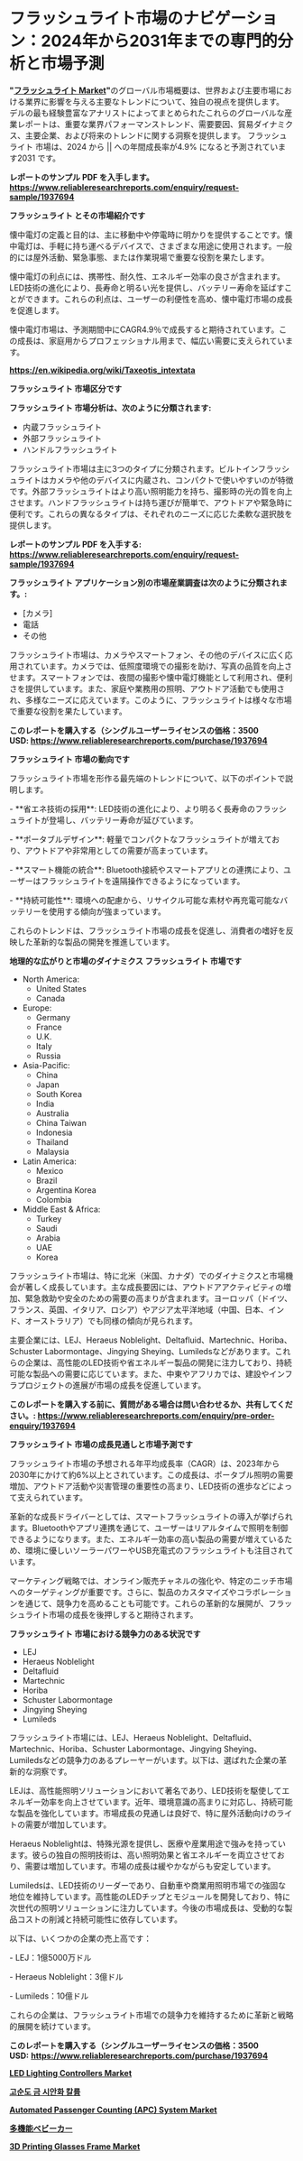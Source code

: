 <p><h1>フラッシュライト市場のナビゲーション：2024年から2031年までの専門的分析と市場予測</h1></p><p><strong>"<a href="https://www.reliableresearchreports.com/flash-light-r1937694">フラッシュライト Market</a>"</strong>のグローバル市場概要は、世界および主要市場における業界に影響を与える主要なトレンドについて、独自の視点を提供します。 デルの最も経験豊富なアナリストによってまとめられたこれらのグローバルな産業レポートは、重要な業界パフォーマンストレンド、需要要因、貿易ダイナミクス、主要企業、および将来のトレンドに関する洞察を提供します。 フラッシュライト 市場は、2024 から || への年間成長率が4.9% になると予測されています2031 です。</p>
<p><strong>レポートのサンプル PDF を入手します。</strong><strong><a href="https://www.reliableresearchreports.com/enquiry/request-sample/1937694">https://www.reliableresearchreports.com/enquiry/request-sample/1937694</a></strong></p>
<p><strong>フラッシュライト とその市場紹介です</strong></p>
<p><p>懐中電灯の定義と目的は、主に移動中や停電時に明かりを提供することです。懐中電灯は、手軽に持ち運べるデバイスで、さまざまな用途に使用されます。一般的には屋外活動、緊急事態、または作業現場で重要な役割を果たします。</p><p>懐中電灯の利点には、携帯性、耐久性、エネルギー効率の良さが含まれます。LED技術の進化により、長寿命と明るい光を提供し、バッテリー寿命を延ばすことができます。これらの利点は、ユーザーの利便性を高め、懐中電灯市場の成長を促進します。</p><p>懐中電灯市場は、予測期間中にCAGR4.9％で成長すると期待されています。この成長は、家庭用からプロフェッショナル用まで、幅広い需要に支えられています。</p><a href="https://en.wikipedia.org/wiki/Taxeotis_intextata"></a></p>
<p><strong><a href="https://en.wikipedia.org/wiki/Taxeotis_intextata">https://en.wikipedia.org/wiki/Taxeotis_intextata</a></strong></p>
<p><strong>フラッシュライト&nbsp;市場区分です</strong><strong></strong></p>
<p><strong>フラッシュライト 市場分析は、次のように分類されます:</strong>&nbsp;</p>
<p><ul><li>内蔵フラッシュライト</li><li>外部フラッシュライト</li><li>ハンドルフラッシュライト</li></ul></p>
<p><p>フラッシュライト市場は主に3つのタイプに分類されます。ビルトインフラッシュライトはカメラや他のデバイスに内蔵され、コンパクトで使いやすいのが特徴です。外部フラッシュライトはより高い照明能力を持ち、撮影時の光の質を向上させます。ハンドフラッシュライトは持ち運びが簡単で、アウトドアや緊急時に便利です。これらの異なるタイプは、それぞれのニーズに応じた柔軟な選択肢を提供します。</p></p>
<p><strong>レポートのサンプル PDF を入手する: <a href="https://www.reliableresearchreports.com/enquiry/request-sample/1937694">https://www.reliableresearchreports.com/enquiry/request-sample/1937694</a></strong></p>
<p><strong> フラッシュライト アプリケーション別の市場産業調査は次のように分類されます。:</strong></p>
<p><ul><li>[カメラ]</li><li>電話</li><li>その他</li></ul></p>
<p><p>フラッシュライト市場は、カメラやスマートフォン、その他のデバイスに広く応用されています。カメラでは、低照度環境での撮影を助け、写真の品質を向上させます。スマートフォンでは、夜間の撮影や懐中電灯機能として利用され、便利さを提供しています。また、家庭や業務用の照明、アウトドア活動でも使用され、多様なニーズに応えています。このように、フラッシュライトは様々な市場で重要な役割を果たしています。</p></p>
<p><strong>このレポートを購入する（シングルユーザーライセンスの価格：3500 USD:</strong><strong>&nbsp;<a href="https://www.reliableresearchreports.com/purchase/1937694">https://www.reliableresearchreports.com/purchase/1937694</a></strong></p>
<p><strong>フラッシュライト 市場の動向です</strong></p>
<p><p>フラッシュライト市場を形作る最先端のトレンドについて、以下のポイントで説明します。</p><p>- **省エネ技術の採用**: LED技術の進化により、より明るく長寿命のフラッシュライトが登場し、バッテリー寿命が延びています。</p><p>  </p><p>- **ポータブルデザイン**: 軽量でコンパクトなフラッシュライトが増えており、アウトドアや非常用としての需要が高まっています。</p><p>  </p><p>- **スマート機能の統合**: Bluetooth接続やスマートアプリとの連携により、ユーザーはフラッシュライトを遠隔操作できるようになっています。</p><p>  </p><p>- **持続可能性**: 環境への配慮から、リサイクル可能な素材や再充電可能なバッテリーを使用する傾向が強まっています。</p><p>これらのトレンドは、フラッシュライト市場の成長を促進し、消費者の嗜好を反映した革新的な製品の開発を推進しています。</p></p>
<p><strong>地理的な広がりと市場のダイナミクス フラッシュライト 市場です</strong></p>
<p><ul>
    <li>
        North America:
        <ul>
            <li>United States</li>
            <li>Canada</li>
        </ul>
    </li>
    <li>
        Europe:
        <ul>
            <li>Germany</li>
            <li>France</li>
            <li>U.K.</li>
            <li>Italy</li>
            <li>Russia</li>
        </ul>
    </li>
    <li>
        Asia-Pacific:
        <ul>
            <li>China</li>
            <li>Japan</li>
            <li>South Korea</li>
            <li>India</li>
            <li>Australia</li>
            <li>China Taiwan</li>
            <li>Indonesia</li>
            <li>Thailand</li>
            <li>Malaysia</li>
        </ul>
    </li>
    <li>
        Latin America:
        <ul>
            <li>Mexico</li>
            <li>Brazil</li>
            <li>Argentina Korea</li>
            <li>Colombia</li>
        </ul>
    </li>
    <li>
        Middle East & Africa:
        <ul>
            <li>Turkey</li>
            <li>Saudi</li>
            <li>Arabia</li>
            <li>UAE</li>
            <li>Korea</li>
        </ul>
    </li>
    </ul></p>
<p><p>フラッシュライト市場は、特に北米（米国、カナダ）でのダイナミクスと市場機会が著しく成長しています。主な成長要因には、アウトドアアクティビティの増加、緊急救助や安全のための需要の高まりが含まれます。ヨーロッパ（ドイツ、フランス、英国、イタリア、ロシア）やアジア太平洋地域（中国、日本、インド、オーストラリア）でも同様の傾向が見られます。</p><p>主要企業には、LEJ、Heraeus Noblelight、Deltafluid、Martechnic、Horiba、Schuster Labormontage、Jingying Sheying、Lumiledsなどがあります。これらの企業は、高性能のLED技術や省エネルギー製品の開発に注力しており、持続可能な製品への需要に応じています。また、中東やアフリカでは、建設やインフラプロジェクトの進展が市場の成長を促進しています。</p></p>
<p><strong>このレポートを購入する前に、質問がある場合は問い合わせるか、共有してください。:&nbsp;<a href="https://www.reliableresearchreports.com/enquiry/pre-order-enquiry/1937694">https://www.reliableresearchreports.com/enquiry/pre-order-enquiry/1937694</a></strong></p>
<p><strong>フラッシュライト 市場の成長見通しと市場予測です</strong></p>
<p><p>フラッシュライト市場の予想される年平均成長率（CAGR）は、2023年から2030年にかけて約6%以上とされています。この成長は、ポータブル照明の需要増加、アウトドア活動や災害管理の重要性の高まり、LED技術の進歩などによって支えられています。</p><p>革新的な成長ドライバーとしては、スマートフラッシュライトの導入が挙げられます。Bluetoothやアプリ連携を通じて、ユーザーはリアルタイムで照明を制御できるようになります。また、エネルギー効率の高い製品の需要が増えているため、環境に優しいソーラーパワーやUSB充電式のフラッシュライトも注目されています。</p><p>マーケティング戦略では、オンライン販売チャネルの強化や、特定のニッチ市場へのターゲティングが重要です。さらに、製品のカスタマイズやコラボレーションを通じて、競争力を高めることも可能です。これらの革新的な展開が、フラッシュライト市場の成長を後押しすると期待されます。</p></p>
<p><strong>フラッシュライト 市場における競争力のある状況です</strong></p>
<p><ul><li>LEJ</li><li>Heraeus Noblelight</li><li>Deltafluid</li><li>Martechnic</li><li>Horiba</li><li>Schuster Labormontage</li><li>Jingying Sheying</li><li>Lumileds</li></ul></p>
<p><p>フラッシュライト市場には、LEJ、Heraeus Noblelight、Deltafluid、Martechnic、Horiba、Schuster Labormontage、Jingying Sheying、Lumiledsなどの競争力のあるプレーヤーがいます。以下は、選ばれた企業の革新的な洞察です。</p><p>LEJは、高性能照明ソリューションにおいて著名であり、LED技術を駆使してエネルギー効率を向上させています。近年、環境意識の高まりに対応し、持続可能な製品を強化しています。市場成長の見通しは良好で、特に屋外活動向けのライトの需要が増加しています。</p><p>Heraeus Noblelightは、特殊光源を提供し、医療や産業用途で強みを持っています。彼らの独自の照明技術は、高い照明効果と省エネルギーを両立させており、需要は増加しています。市場の成長は緩やかながらも安定しています。</p><p>Lumiledsは、LED技術のリーダーであり、自動車や商業用照明市場での強固な地位を維持しています。高性能のLEDチップとモジュールを開発しており、特に次世代の照明ソリューションに注力しています。今後の市場成長は、受動的な製品コストの削減と持続可能性に依存しています。</p><p>以下は、いくつかの企業の売上高です：</p><p>- LEJ：1億5000万ドル</p><p>- Heraeus Noblelight：3億ドル</p><p>- Lumileds：10億ドル</p><p>これらの企業は、フラッシュライト市場での競争力を維持するために革新と戦略的展開を続けています。</p></p>
<p><strong>このレポートを購入する（シングルユーザーライセンスの価格：3500 USD:</strong>&nbsp;<strong><a href="https://www.reliableresearchreports.com/purchase/1937694">https://www.reliableresearchreports.com/purchase/1937694</a></strong></p>
<p><strong><p><a href="https://medium.com/@kaceyrath00/the-global-led-lighting-controllers-market-is-expected-to-witness-a-compound-annual-growth-rate-7d380a4b409d">LED Lighting Controllers Market</a></p><p><a href="https://medium.com/@chongespinoza76/high-purity-gold-potassium-cyanide-market-%EC%9D%98-%EA%B8%80%EB%A1%9C%EB%B2%8C-%EC%8B%9C%EC%9E%A5-%EA%B0%9C%EC%9A%94%EB%8A%94-%EC%A0%84-%EC%84%B8%EA%B3%84-%EB%B0%8F-%EC%A3%BC%EC%9A%94-%EC%8B%9C%EC%9E%A5%EC%9D%98-%EC%82%B0%EC%97%85%EC%97%90-%EC%98%81%ED%96%A5%EC%9D%84-%EB%AF%B8%EC%B9%98%EB%8A%94-%EC%A3%BC%EC%9A%94-%ED%8A%B8%EB%A0%8C%EB%93%9C%EC%97%90-%EB%8C%80%ED%95%9C-%EB%8F%85%ED%8A%B9%ED%95%9C-f8e76f90c6e0">고순도 금 시안화 칼륨</a></p><p><a href="https://github.com/FosterFahey91/Market-Research-Report-List-1/blob/main/automated-passenger-counting-apc-system-market.md">Automated Passenger Counting (APC) System Market</a></p><p><a href="https://medium.com/@rosaleen41t7a/multifunctional-baby-pram-market-%E3%81%AF-%E3%82%B3%E3%82%B9%E3%83%88%E7%AE%A1%E7%90%86%E3%81%A8%E5%8A%B9%E7%8E%87%E5%90%91%E4%B8%8A%E3%82%92%E5%84%AA%E5%85%88%E3%81%97%E3%81%BE%E3%81%99-%E3%81%95%E3%82%89%E3%81%AB-%E5%A0%B1%E5%91%8A%E6%9B%B8%E3%81%AF%E5%B8%82%E5%A0%B4%E3%81%AE%E9%9C%80%E8%A6%81%E9%9D%A2%E3%81%A8%E4%BE%9B%E7%B5%A6%E9%9D%A2%E3%81%AE%E4%B8%A1%E6%96%B9%E3%82%92%E3%82%AB%E3%83%90%E3%83%BC%E3%81%97%E3%81%A6%E3%81%84%E3%81%BE%E3%81%99-6da03157e0a6">多機能ベビーカー</a></p><p><a href="https://www.linkedin.com/pulse/3d-printing-glasses-frame-market-outlook-share-analysis-zj12e?trackingId=8Rl55w%2BuTiuIlcJyH5WYAg%3D%3D">3D Printing Glasses Frame Market</a></p></strong></p>